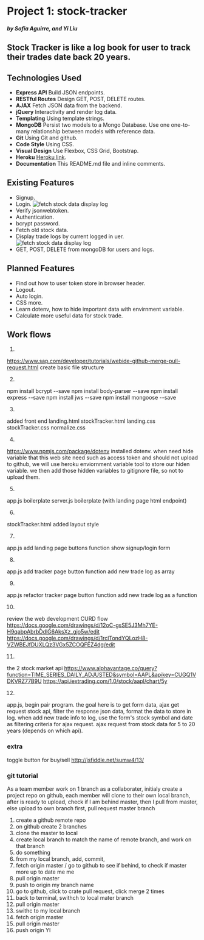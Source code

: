 # Project 1: stock-tracker
##### by Sofia Aguirre, and Yi Liu
## Stock Tracker is like a log book for user to track their trades date back 20 years.

## Technologies Used
- __Express API__ Build JSON endpoints.
- __RESTful Routes__ Design GET, POST, DELETE routes.
- __AJAX__ Fetch JSON data from the backend.
- __jQuery__ Interactivity and render log data.
- __Templating__ Using template strings.
- __MongoDB__ Persist two models to a Mongo Database. Use one one-to-many relationship between models with reference data.
- __Git__ Using Git and github.
- __Code Style__ Using CSS.
- __Visual Design__ Use Flexbox, CSS Grid, Bootstrap.
- __Heroku__ [Heroku link](http://a.com).
- __Documentation__ This README.md file and inline comments. 

## Existing Features
- Signup.
- Login.
![fetch stock data display log](images/landing-page-shot.png)
- Verify jsonwebtoken.
- Authentication.
- bcrypt password.
- Fetch old stock data.
- Display trade logs by current logged in uer.
![fetch stock data display log](images/tracker-page-shot.png)
- GET, POST, DELETE from mongoDB for users and logs.

## Planned Features
- Find out how to user token store in browser header.
- Logout.
- Auto login.
- CSS more.
- Learn dotenv, how to hide important data with envirnment variable.
- Calculate more useful data for stock trade.

## Work flows
1)
https://www.sap.com/developer/tutorials/webide-github-merge-pull-request.html
create basic file structure

2)
npm install bcrypt --save
npm install body-parser --save
npm install express --save
npm install jws --save
npm install mongoose --save

3)
added front end
landing.html
stockTracker.html
landing.css
stockTracker.css
normalize.css

4)
https://www.npmjs.com/package/dotenv
installed dotenv.
when need hide variable that this web site need such as access token and should not upload to github,
we will use heroku enviornment variable tool to store our hiden variable.
we then add those hidden variables to gitignore file, so not to upload them.

5)
app.js boilerplate
server.js boilerplate (with landing page html endpoint)

6)
stockTracker.html added layout style

7)
app.js add landing page buttons function show signup/login form

8)
app.js add tracker page button function add new trade log as array

9)
app.js refactor tracker page button function add new trade log as a function

10)
review the web development CURD flow
https://docs.google.com/drawings/d/12oC-gsSE5J3Mh7YE-H9qabpAbrbDdlG6AksXz_gjo5w/edit
https://docs.google.com/drawings/d/1rclTondYQLozH8-VZWBEJfDUXLQz3VGx5ZCOQFEZ4dg/edit

11)
the 2 stock market api
https://www.alphavantage.co/query?function=TIME_SERIES_DAILY_ADJUSTED&symbol=AAPL&apikey=CUGQ1VDKVRZ77B9U
https://api.iextrading.com/1.0/stock/aapl/chart/5y

12)
app.js, begin pair program.
the goal here is to get form data, ajax get request stock api, filter the response json data, format the data to store in log.
when add new trade info to log, use the form's stock symbol and date as filtering criteria for ajax request.
ajax request from stock data for 5 to 20 years (depends on which api).


### extra
toggle button for buy/sell
http://jsfiddle.net/sumw4/13/


### git tutorial
As a team member work on 1 branch as a collaborater, initialy create a project repo on github, each member will clone to their own local branch, after is ready to upload, check if I am behind master, then I pull from master, else upload to own branch first, pull request master branch
1) create a github remote repo
2) on github create 2 branches
3) clone the master to local
4) create local branch to match the name of remote branch, and work on that branch
5) do something
6) from my local branch, add, commit, 
7) fetch origin master / go to github to see if behind, to check if master more up to date me me
8) pull origin master
9) push to origin my branch name
10) go to github, click to crate pull request, click merge 2 times
11) back to terminal, swithch to local mater branch
12) pull origin master
13) swithc to my local branch
14) fetch origin master
15) pull origin master
16) push origin YI